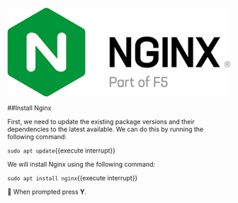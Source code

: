 
![Nginx](./assets/images/nginxLogo.png)



##Install Nginx

First, we need to update the existing package versions and their dependencies to the latest available. We can do this by running the following command:

`sudo apt update`{{execute interrupt}}

We will install Nginx using the following command:

`sudo apt install nginx`{{execute interrupt}}

📢 When prompted press **Y**.

   